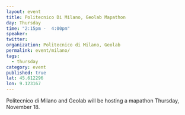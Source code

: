 ```yaml
---
layout: event
title: Politecnico Di Milano, Geolab Mapathon
day: Thursday
time: "2:15pm -  4:00pm"
speaker: 
twitter: 
organization: Politecnico di Milano, Geolab
permalink: event/milano/
tags: 
  - thursday
category: event
published: true
lat: 45.612296
lon: 9.123167
---
```


Politecnico di Milano and Geolab will be hosting a mapathon Thursday, November 18. 
